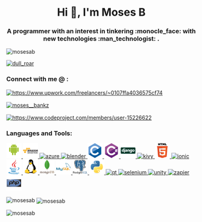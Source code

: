 <h1 align="center">Hi 👋, I'm Moses B</h1>
<h3 align="center">A programmer with an interest in tinkering 	:monocle_face: with new technologies :man_technologist: .</h3>

<p align="left"> <img src="https://komarev.com/ghpvc/?username=mosesab&label=Profile%20views&color=0e75b6&style=flat" alt="mosesab" /> </p>

<p align="left"> <a href="https://twitter.com/dull_roar" target="blank"><img src="https://img.shields.io/twitter/follow/dull_roar?logo=twitter&style=for-the-badge" alt="dull_roar" /></a> </p>

<h3 align="left">Connect with me @ :</h3>
<p align="left">
<a href="https://www.upwork.com/freelancers/~0107ffa4036575cf74" target="blank"><img align="center" src="https://upload.wikimedia.org/wikipedia/commons/thumb/f/f4/Upwork_Logo.svg/250px-Upwork_Logo.svg.png" alt="https://www.upwork.com/freelancers/~0107ffa4036575cf74" height="50" width="90" /></a>

<a href="https://instagram.com/moses__bankz" target="blank"><img align="center" src="https://raw.githubusercontent.com/rahuldkjain/github-profile-readme-generator/master/src/images/icons/Social/instagram.svg" alt="moses__bankz" height="70" width="80" /></a>

<a href="https://www.codeproject.com/members/user-15226622" target="blank"><img align="center" src="https://codeproject.freetls.fastly.net/App_Themes/CodeProject/Img/logo250x135.gif" alt="https://www.codeproject.com/members/user-15226622" height="130" width="150" /></a>
</p>

<h3 align="left">Languages and Tools:</h3>
<p align="left"> <a href="https://developer.android.com" target="_blank"> <img src="https://raw.githubusercontent.com/devicons/devicon/master/icons/android/android-original-wordmark.svg" alt="android" width="40" height="40"/> </a> <a href="https://aws.amazon.com" target="_blank"> <img src="https://raw.githubusercontent.com/devicons/devicon/master/icons/amazonwebservices/amazonwebservices-original-wordmark.svg" alt="aws" width="40" height="40"/> </a> <a href="https://azure.microsoft.com/en-in/" target="_blank"> <img src="https://www.vectorlogo.zone/logos/microsoft_azure/microsoft_azure-icon.svg" alt="azure" width="40" height="40"/> </a> <a href="https://www.blender.org/" target="_blank"> <img src="https://download.blender.org/branding/community/blender_community_badge_white.svg" alt="blender" width="40" height="40"/> </a> <a href="https://www.cprogramming.com/" target="_blank"> <img src="https://raw.githubusercontent.com/devicons/devicon/master/icons/c/c-original.svg" alt="c" width="40" height="40"/> </a> <a href="https://www.w3schools.com/cs/" target="_blank"> <img src="https://raw.githubusercontent.com/devicons/devicon/master/icons/csharp/csharp-original.svg" alt="csharp" width="40" height="40"/> </a> <a href="https://www.djangoproject.com/" target="_blank"> <img src="https://raw.githubusercontent.com/devicons/devicon/master/icons/django/django-original.svg" alt="django" width="40" height="40"/> </a> <a href="https://kivy.org/" target="_blank"> <img src="https://kivy.org/logos/kivy-logo-black-64.png" alt="kivy" width="40" height="40"/> </a> <a href="https://www.w3.org/html/" target="_blank"> <img src="https://raw.githubusercontent.com/devicons/devicon/master/icons/html5/html5-original-wordmark.svg" alt="html5" width="40" height="40"/> </a> <a href="https://wayscript.com/" target="_blank"> <img src="https://cdn.wayscript.com/static/img/logos/no_face.png" alt="ionic" width="40" height="40"/> </a> <a href="https://www.java.com" target="_blank"> <img src="https://raw.githubusercontent.com/devicons/devicon/master/icons/java/java-original.svg" alt="java" width="40" height="40"/> </a> <a href="https://www.linux.org/" target="_blank"> <img src="https://raw.githubusercontent.com/devicons/devicon/master/icons/linux/linux-original.svg" alt="linux" width="40" height="40"/> </a> <a href="https://www.mongodb.com/" target="_blank"> <img src="https://raw.githubusercontent.com/devicons/devicon/master/icons/mongodb/mongodb-original-wordmark.svg" alt="mongodb" width="40" height="40"/> </a> <a href="https://www.mysql.com/" target="_blank"> <img src="https://raw.githubusercontent.com/devicons/devicon/master/icons/mysql/mysql-original-wordmark.svg" alt="mysql" width="40" height="40"/> </a> <a href="https://www.postgresql.org" target="_blank"> <img src="https://raw.githubusercontent.com/devicons/devicon/master/icons/postgresql/postgresql-original-wordmark.svg" alt="postgresql" width="40" height="40"/> </a> <a href="https://www.python.org" target="_blank"> <img src="https://raw.githubusercontent.com/devicons/devicon/master/icons/python/python-original.svg" alt="python" width="40" height="40"/> </a> <a href="https://www.qt.io/" target="_blank"> <img src="https://upload.wikimedia.org/wikipedia/commons/0/0b/Qt_logo_2016.svg" alt="qt" width="40" height="40"/> </a> <a href="https://www.selenium.dev" target="_blank"> <img src="https://raw.githubusercontent.com/detain/svg-logos/780f25886640cef088af994181646db2f6b1a3f8/svg/selenium-logo.svg" alt="selenium" width="40" height="40"/> </a> <a href="https://unity.com/" target="_blank"> <img src="https://www.vectorlogo.zone/logos/unity3d/unity3d-icon.svg" alt="unity" width="40" height="40"/> </a> <a href="https://zapier.com" target="_blank"> <img src="https://www.vectorlogo.zone/logos/zapier/zapier-icon.svg" alt="zapier" width="40" height="40"/> </a> <a href="https://www.php.net" target="_blank"> <img src="https://raw.githubusercontent.com/devicons/devicon/master/icons/php/php-original.svg" alt="php" width="40" height="40"/> </a> </p>

<p><img align="left" src="https://github-readme-stats.vercel.app/api/top-langs?username=mosesab&show_icons=true&locale=en&layout=compact" alt="mosesab" /></p>

<p>&nbsp;<img align="center" src="https://github-readme-stats.vercel.app/api?username=mosesab&show_icons=true&locale=en" alt="mosesab" /></p>

<p><img align="center" src="https://github-readme-streak-stats.herokuapp.com/?user=mosesab&" alt="mosesab" /></p>
